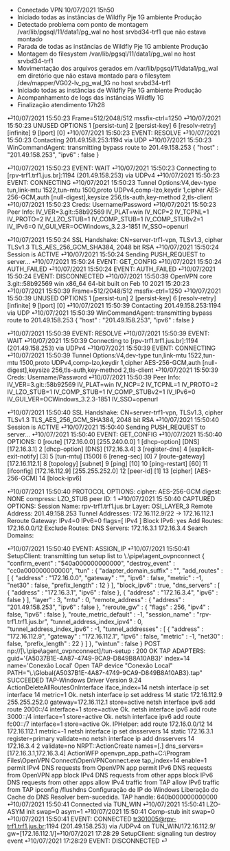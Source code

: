 - Conectado VPN 10/07/2021 15h50
- Iniciado todas as instâncias de Wildfly Pje 1G ambiente Produção
- Detectado problema com ponto de montagem /var/lib/pgsql/11/data1/pg_wal no host srvbd34-trf1 que não estava montado
- Parada de todas as instâncias de Wildfly Pje 1G ambiente Produção
- Montagem do filesystem /var/lib/pgsql/11/data1/pg_wal no host srvbd34-trf1
- Movimentação dos arquivos gerados em /var/lib/pgsql/11/data1/pg_wal em diretório que não estava montado para o filesytem /dev/mapper/VG02-lv_pg_wal_1G no host srvbd34-trf1
- Iniciado todas as instâncias de Wildfly Pje 1G ambiente Produção
- Acompanhamento de logs das instâncias Wildfly 1G
- Finalização atendimento 17h28

⏎10/07/2021 15:50:23 Frame=512/2048/512 mssfix-ctrl=1250
⏎10/07/2021 15:50:23 UNUSED OPTIONS
1 [persist-tun] 
2 [persist-key] 
6 [resolv-retry] [infinite] 
9 [lport] [0] 
⏎10/07/2021 15:50:23 EVENT: RESOLVE ⏎10/07/2021 15:50:23 Contacting 201.49.158.253:1194 via UDP
⏎10/07/2021 15:50:23 WinCommandAgent: transmitting bypass route to 201.49.158.253
{
	"host" : "201.49.158.253",
	"ipv6" : false
}

⏎10/07/2021 15:50:23 EVENT: WAIT ⏎10/07/2021 15:50:23 Connecting to [rpv-trf1.trf1.jus.br]:1194 (201.49.158.253) via UDPv4
⏎10/07/2021 15:50:23 EVENT: CONNECTING ⏎10/07/2021 15:50:23 Tunnel Options:V4,dev-type tun,link-mtu 1522,tun-mtu 1500,proto UDPv4,comp-lzo,keydir 1,cipher AES-256-GCM,auth [null-digest],keysize 256,tls-auth,key-method 2,tls-client
⏎10/07/2021 15:50:23 Creds: Username/Password
⏎10/07/2021 15:50:23 Peer Info:
IV_VER=3.git::58b92569
IV_PLAT=win
IV_NCP=2
IV_TCPNL=1
IV_PROTO=2
IV_LZO_STUB=1
IV_COMP_STUB=1
IV_COMP_STUBv2=1
IV_IPv6=0
IV_GUI_VER=OCWindows_3.2.3-1851
IV_SSO=openurl

⏎10/07/2021 15:50:24 SSL Handshake: CN=server-trf1-vpn, TLSv1.3, cipher TLSv1.3 TLS_AES_256_GCM_SHA384, 2048 bit RSA
⏎10/07/2021 15:50:24 Session is ACTIVE
⏎10/07/2021 15:50:24 Sending PUSH_REQUEST to server...
⏎10/07/2021 15:50:24 EVENT: GET_CONFIG ⏎10/07/2021 15:50:24 AUTH_FAILED
⏎10/07/2021 15:50:24 EVENT: AUTH_FAILED ⏎10/07/2021 15:50:24 EVENT: DISCONNECTED ⏎10/07/2021 15:50:39 OpenVPN core 3.git::58b92569 win x86_64 64-bit built on Feb 10 2021 15:20:23
⏎10/07/2021 15:50:39 Frame=512/2048/512 mssfix-ctrl=1250
⏎10/07/2021 15:50:39 UNUSED OPTIONS
1 [persist-tun] 
2 [persist-key] 
6 [resolv-retry] [infinite] 
9 [lport] [0] 
⏎10/07/2021 15:50:39 Contacting 201.49.158.253:1194 via UDP
⏎10/07/2021 15:50:39 WinCommandAgent: transmitting bypass route to 201.49.158.253
{
	"host" : "201.49.158.253",
	"ipv6" : false
}

⏎10/07/2021 15:50:39 EVENT: RESOLVE ⏎10/07/2021 15:50:39 EVENT: WAIT ⏎10/07/2021 15:50:39 Connecting to [rpv-trf1.trf1.jus.br]:1194 (201.49.158.253) via UDPv4
⏎10/07/2021 15:50:39 EVENT: CONNECTING ⏎10/07/2021 15:50:39 Tunnel Options:V4,dev-type tun,link-mtu 1522,tun-mtu 1500,proto UDPv4,comp-lzo,keydir 1,cipher AES-256-GCM,auth [null-digest],keysize 256,tls-auth,key-method 2,tls-client
⏎10/07/2021 15:50:39 Creds: Username/Password
⏎10/07/2021 15:50:39 Peer Info:
IV_VER=3.git::58b92569
IV_PLAT=win
IV_NCP=2
IV_TCPNL=1
IV_PROTO=2
IV_LZO_STUB=1
IV_COMP_STUB=1
IV_COMP_STUBv2=1
IV_IPv6=0
IV_GUI_VER=OCWindows_3.2.3-1851
IV_SSO=openurl

⏎10/07/2021 15:50:40 SSL Handshake: CN=server-trf1-vpn, TLSv1.3, cipher TLSv1.3 TLS_AES_256_GCM_SHA384, 2048 bit RSA
⏎10/07/2021 15:50:40 Session is ACTIVE
⏎10/07/2021 15:50:40 Sending PUSH_REQUEST to server...
⏎10/07/2021 15:50:40 EVENT: GET_CONFIG ⏎10/07/2021 15:50:40 OPTIONS:
0 [route] [172.16.0.0] [255.240.0.0] 
1 [dhcp-option] [DNS] [172.16.3.1] 
2 [dhcp-option] [DNS] [172.16.3.4] 
3 [register-dns] 
4 [explicit-exit-notify] [3] 
5 [tun-mtu] [1500] 
6 [reneg-sec] [0] 
7 [route-gateway] [172.16.112.1] 
8 [topology] [subnet] 
9 [ping] [10] 
10 [ping-restart] [60] 
11 [ifconfig] [172.16.112.9] [255.255.252.0] 
12 [peer-id] [1] 
13 [cipher] [AES-256-GCM] 
14 [block-ipv6] 

⏎10/07/2021 15:50:40 PROTOCOL OPTIONS:
  cipher: AES-256-GCM
  digest: NONE
  compress: LZO_STUB
  peer ID: 1
⏎10/07/2021 15:50:40 CAPTURED OPTIONS:
Session Name: rpv-trf1.trf1.jus.br
Layer: OSI_LAYER_3
Remote Address: 201.49.158.253
Tunnel Addresses:
  172.16.112.9/22 -> 172.16.112.1
Reroute Gateway: IPv4=0 IPv6=0 flags=[ IPv4 ]
Block IPv6: yes
Add Routes:
  172.16.0.0/12
Exclude Routes:
DNS Servers:
  172.16.3.1
  172.16.3.4
Search Domains:

⏎10/07/2021 15:50:40 EVENT: ASSIGN_IP ⏎10/07/2021 15:50:41 SetupClient: transmitting tun setup list to \\.\pipe\agent_ovpnconnect
{
	"confirm_event" : "540a000000000000",
	"destroy_event" : "cc0a000000000000",
	"tun" : 
	{
		"adapter_domain_suffix" : "",
		"add_routes" : 
		[
			{
				"address" : "172.16.0.0",
				"gateway" : "",
				"ipv6" : false,
				"metric" : -1,
				"net30" : false,
				"prefix_length" : 12
			}
		],
		"block_ipv6" : true,
		"dns_servers" : 
		[
			{
				"address" : "172.16.3.1",
				"ipv6" : false
			},
			{
				"address" : "172.16.3.4",
				"ipv6" : false
			}
		],
		"layer" : 3,
		"mtu" : 0,
		"remote_address" : 
		{
			"address" : "201.49.158.253",
			"ipv6" : false
		},
		"reroute_gw" : 
		{
			"flags" : 256,
			"ipv4" : false,
			"ipv6" : false
		},
		"route_metric_default" : -1,
		"session_name" : "rpv-trf1.trf1.jus.br",
		"tunnel_address_index_ipv4" : 0,
		"tunnel_address_index_ipv6" : -1,
		"tunnel_addresses" : 
		[
			{
				"address" : "172.16.112.9",
				"gateway" : "172.16.112.1",
				"ipv6" : false,
				"metric" : -1,
				"net30" : false,
				"prefix_length" : 22
			}
		]
	},
	"wintun" : false
}
POST np://[\\.\pipe\agent_ovpnconnect]/tun-setup : 200 OK
TAP ADAPTERS:
guid='{A5037B1E-4A87-4749-9CA9-D849B8A10AB3}' index=14 name='Conexão Local'
Open TAP device "Conexão Local" PATH="\\.\Global\{A5037B1E-4A87-4749-9CA9-D849B8A10AB3}.tap" SUCCEEDED
TAP-Windows Driver Version 9.24
ActionDeleteAllRoutesOnInterface iface_index=14
netsh interface ip set interface 14 metric=1
Ok.
netsh interface ip set address 14 static 172.16.112.9 255.255.252.0 gateway=172.16.112.1 store=active
netsh interface ipv6 add route 2000::/4 interface=1 store=active
Ok.
netsh interface ipv6 add route 3000::/4 interface=1 store=active
Ok.
netsh interface ipv6 add route fc00::/7 interface=1 store=active
Ok.
IPHelper: add route 172.16.0.0/12 14 172.16.112.1 metric=-1
netsh interface ip set dnsservers 14 static 172.16.3.1 register=primary validate=no
netsh interface ip add dnsservers 14 172.16.3.4 2 validate=no
NRPT::ActionCreate names=[.] dns_servers=[172.16.3.1,172.16.3.4]
ActionWFP openvpn_app_path=C:\Program Files\OpenVPN Connect\OpenVPNConnect.exe tap_index=14 enable=1
permit IPv4 DNS requests from OpenVPN app
permit IPv6 DNS requests from OpenVPN app
block IPv4 DNS requests from other apps
block IPv6 DNS requests from other apps
allow IPv4 traffic from TAP
allow IPv6 traffic from TAP
ipconfig /flushdns
Configuração de IP do Windows
Liberação do Cache do DNS Resolver bem-sucedida.
TAP handle: 640b000000000000
⏎10/07/2021 15:50:41 Connected via TUN_WIN
⏎10/07/2021 15:50:41 LZO-ASYM init swap=0 asym=1
⏎10/07/2021 15:50:41 Comp-stub init swap=0
⏎10/07/2021 15:50:41 EVENT: CONNECTED tr301005@rpv-trf1.trf1.jus.br:1194 (201.49.158.253) via /UDPv4 on TUN_WIN/172.16.112.9/ gw=[172.16.112.1/]⏎10/07/2021 17:28:29 SetupClient: signaling tun destroy event
⏎10/07/2021 17:28:29 EVENT: DISCONNECTED ⏎